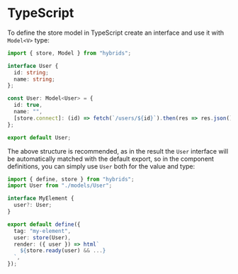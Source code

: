 # TypeScript

To define the store model in TypeScript create an interface and use it with `Model<V>` type:

```typescript
import { store, Model } from "hybrids";

interface User {
  id: string;
  name: string;
};

const User: Model<User> = {
  id: true,
  name: "",
  [store.connect]: (id) => fetch(`/users/${id}`).then(res => res.json()),
};

export default User;
```

The above structure is recommended, as in the result the `User` interface will be automatically matched with the default export, so in the component definitions, you can simply use `User` both for the value and type:

```typescript
import { define, store } from "hybrids";
import User from "./models/User";

interface MyElement {
  user?: User;
}

export default define({
  tag: "my-element",
  user: store(User),
  render: ({ user }) => html`
    ${store.ready(user) && ...}
  `,
});
```
